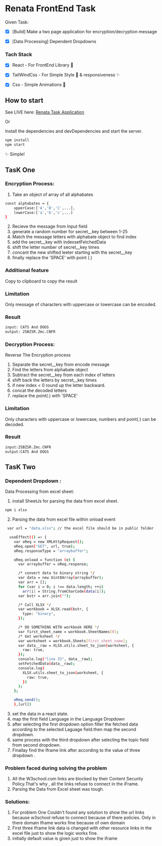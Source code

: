 # Renata FrontEnd Task

Given Task:

- [x] [Build] Make a two page application for encryption/decryption message

- [x] [Data Processing] Dependent Dropdowns

### Tach Stack

- [x] React - For FrontEnd Library 🏡

- [x] TailWindCss - For Simple Style 💄 & responsiveness ✨

- [x] Css - Simple Animations 💫

## How to start

See LIVE here: [Renata Task Application](https://renata-frontend-task.netlify.app/)

Or

Install the dependencies and devDependencies and start the server.

```sh
npm install
npm start
```

✨ Simple!

## TasK One

### Encryption Process:

1. Take an object of array of all alphabates

```sh
const alphabates = {
    upperCase:['A','B','C',...],
    lowerCase:['a','b','c',...]
}
```

2. Recieve the message from Input field
3. generate a random number for secret\_\_key between 1-25
4. Match the message letters with alphabate object to find index
5. add the secret\_\_key with indexsetFetchedData
6. shift the letter number of secret\_\_key times
7. concant the new shifted leeter starting with the secret\_\_key
8. finally replace the 'SPACE' with point (.)

### Additional feature

Copy to clipboard to copy the result

### Limitation

Only message of characters with uppercase or lowercase can be encoded.

### Result

```sh
input: CATS And DOGS
output: 25BZSR.Zmc.CNFR
```

### Decryption Process:

Reverse The Encryption process

1. Separate the secret\_\_key from encode message
2. Find the letters from alphabate object
3. Subtract the secret\_\_key from each index of letters
4. shift back the letters by secret\_\_key times
5. if new index < 0 round up the letter backward.
6. concat the decoded letters
7. replace the point(.) with 'SPACE'

### Limitation

Only characters with uppercase or lowercase, numbers and point(.) can be decoded.

### Result

```sh
input:25BZSR.Zmc.CNFR
output:CATS And DOGS
```

## TasK Two

### Dependent Dropdown :

Data Processing from excel sheet:

1. install SheetJs for parsing the data from excel sheet.

```sh
npm i xlsx
```

2. Parsing the data from excel file within onload event

```sh
 var url = "data.xlsx"; // the excel file should be in public folder

  useEffect(() => {
    var oReq = new XMLHttpRequest();
    oReq.open("GET", url, true);
    oReq.responseType = "arraybuffer";

    oReq.onload = function (e) {
      var arraybuffer = oReq.response;

      /* convert data to binary string */
      var data = new Uint8Array(arraybuffer);
      var arr = [];
      for (var i = 0; i !== data.length; ++i)
        arr[i] = String.fromCharCode(data[i]);
      var bstr = arr.join("");

      /* Call XLSX */
      var workbook = XLSX.read(bstr, {
        type: "binary",
      });

      /* DO SOMETHING WITH workbook HERE */
      var first_sheet_name = workbook.SheetNames[0];
      /* Get worksheet */
      var worksheet = workbook.Sheets[first_sheet_name];
      var data__raw = XLSX.utils.sheet_to_json(worksheet, {
        raw: true,
      });
      console.log("line 33", data__raw);
      setFetchedData(data__raw);
      console.log(
        XLSX.utils.sheet_to_json(worksheet, {
          raw: true,
        })
      );
    };

    oReq.send();
    },[url])
```

3. set the data in a react state.
4. map the first field Language in the Language Dropdown
5. after selecting the first dropdown option filter the fetched data according to the selected Laguage field.then map the second dropdown.
6. same process with the third dropdown after selecting the topic field from second dropdown.
7. Finallay find the Iframe link after according to the value of three dropdown .

### Problem faced during solving the problem

1. All the W3school.com links are blocked by their Content Security Policy.That's why , all the links refuse to connect in the iFrame.
2. Parsing the Data from Excel sheet was tough.

### Solutions:

1. For problem One Couldn't found any solution to show the url links because w3school refuse to connect because of there policies. Only in there domain Iframe works fine because of own domain
2. First three Iframe link data is changed with other resource links in the excel file just to show the logic works fine.
3. initially default value is given just to show the iframe
